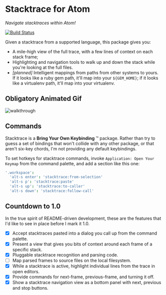 # Stacktrace for Atom

*Navigate stacktraces within Atom!*

[![Build Status](https://travis-ci.org/smashwilson/stacktrace.svg?branch=master)](https://travis-ci.org/smashwilson/stacktrace?branch=master)

Given a stacktrace from a supported language, this package gives you:

 * A mile-high view of the full trace, with a few lines of context on each stack
   frame;
 * Highlighting and navigation tools to walk up and down the stack while you're
   looking at the full files.
 * *[planned]* Intelligent mappings from paths from other systems to yours. If it looks like
   a ruby gem path, it'll map into your `${GEM_HOME}`; if it looks like a
   virtualenv path, it'll map into your virtualenv.

## Obligatory Animated Gif

![walkthrough](https://cloud.githubusercontent.com/assets/17565/4100060/aa761e90-307e-11e4-83c8-e4bf04c20d95.gif)

## Commands

Stacktrace is a **Bring Your Own Keybinding** :tm: package. Rather than try to guess a set of bindings that won't collide with any other package, or that aren't six-key chords, I'm not providing any default keybindings.

To set hotkeys for stacktrace commands, invoke `Application: Open Your Keymap` from the command palette, and add a section like this one:

```coffee
'.workspace':
  'alt-s enter': 'stacktrace:from-selection'
  'alt-s p': 'stacktrace:paste'
  'alt-s up': 'stacktrace:to-caller'
  'alt-s down': 'stacktrace:follow-call'
```

## Countdown to 1.0

In the true spirit of README-driven development, these are the features that I'd
like to see in place before I mark it 1.0.

- [x] Accept stacktraces pasted into a dialog you call up from the command
  palette.
- [x] Present a view that gives you bits of context around each frame of a
  specific stack.
- [x] Pluggable stacktrace recognition and parsing code.
- [ ] Map parsed frames to source files on the local filesystem.
- [x] While a stacktrace is active, highlight individual lines from the trace
  in open editors.
- [x] Provide commands for next-frame, previous-frame, and turning it off.
- [x] Show a stacktrace navigation view as a bottom panel with next, previous
  and stop buttons.

